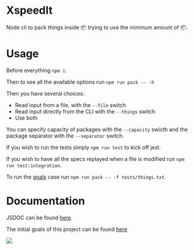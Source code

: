 # XspeedIt

Node cli to pack things inside 📦 trying to use the minimum amount of 📦.

# Usage

Before everything `npm i`.

Then to see all the available options run `npm run pack -- -h`

Then you have several choices:

- Read input from a file, with the `--file` switch
- Read input directly from the CLI with the `--things` switch
- Use both

You can specify capacity of packages with the `--capacity` swicth and the package  separator with the `--separator` switch.

If you wish to run the tests simply `npm run test` to kick off jest.

If you wish to have all the specs replayed when a file is modified run `npm run test:integration`.

To run the [goals](https://github.com/nico29/xspeedit/blob/master/GOALS.md) case run `npm run pack -- -f tests/things.txt`.

# Documentation

JSDOC can be found [here](https://nico29.github.io/xspeedit/).

The initial goals of this project can be found [here](https://github.com/nico29/xspeedit/blob/master/GOALS.md)

![](https://media.giphy.com/media/lM86pZcDxfx5e/giphy.gif)
